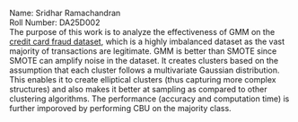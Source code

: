 Name: Sridhar Ramachandran <br>
Roll Number: DA25D002 <br>
The purpose of this work is to analyze the effectiveness of GMM on the [credit card fraud dataset](https://www.kaggle.com/datasets/mlg-ulb/creditcardfraud), which is a highly imbalanced dataset as the vast majority of transactions are legitimate. GMM is better than SMOTE since SMOTE can amplify noise in the dataset. It creates clusters based on the assumption that each cluster follows a multivariate Gaussian distribution. This enables it to create elliptical clusters (thus capturing more complex structures) and also makes it better at sampling as compared to other clustering algorithms. The performance (accuracy and computation time) is further imporoved by performing CBU on the majority class. 
